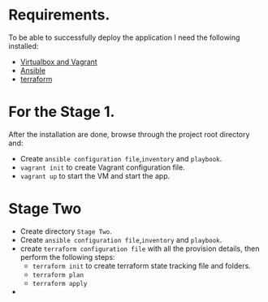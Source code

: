 # Requirements.

To be able to successfully deploy the application I need the following installed:

- [Virtualbox and Vagrant](https://medium.com/@kadimasam/set-up-virtualbox-and-vagrant-on-ubuntu-22-04-9ac6b9ace94c)
- [Ansible](https://medium.com/@kadimasam/install-ansible-on-ubuntu-22-04-f5152edcbdce)
- [terraform](https://developer.hashicorp.com/terraform/install)

# For the Stage 1.

After the installation are done, browse through the project root directory and:

- Create `ansible configuration file`,`inventory` and `playbook`.
- `vagrant init` to create Vagrant configuration file.
- `vagrant up` to start the VM and start the app.

# Stage Two

- Create directory `Stage Two`.
- Create `ansible configuration file`,`inventory` and `playbook`.
- create `terraform configuration file` with all the provision details, then perform the following steps:
  - `terraform init` to create terraform state tracking file and folders.
  - `terraform plan`
  - `terraform apply`
-
